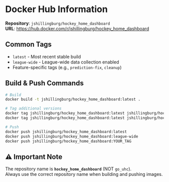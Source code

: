 # Docker Hub Information

**Repository**: `jshillingburg/hockey_home_dashboard`  
**URL**: https://hub.docker.com/r/jshillingburg/hockey_home_dashboard

## Common Tags

- `latest` - Most recent stable build
- `league-wide` - League-wide data collection enabled
- Feature-specific tags (e.g., `prediction-fix`, `cleanup`)

## Build & Push Commands

```bash
# Build
docker build -t jshillingburg/hockey_home_dashboard:latest .

# Tag additional versions
docker tag jshillingburg/hockey_home_dashboard:latest jshillingburg/hockey_home_dashboard:league-wide
docker tag jshillingburg/hockey_home_dashboard:latest jshillingburg/hockey_home_dashboard:YOUR_TAG

# Push
docker push jshillingburg/hockey_home_dashboard:latest
docker push jshillingburg/hockey_home_dashboard:league-wide
docker push jshillingburg/hockey_home_dashboard:YOUR_TAG
```

## ⚠️ Important Note

The repository name is **`hockey_home_dashboard`** (NOT `go_uhc`).  
Always use the correct repository name when building and pushing images.

